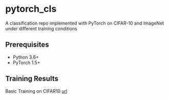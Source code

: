 # pytorch_cls
A classification repo implemented with PyTorch on CIFAR-10 and ImageNet under different training conditions 

## Prerequisites
- Python 3.6+
- PyTorch 1.5+

## Training Results
Basic Training on CIFAR10 [url](./pytorch-cifar-basic/README.md)
